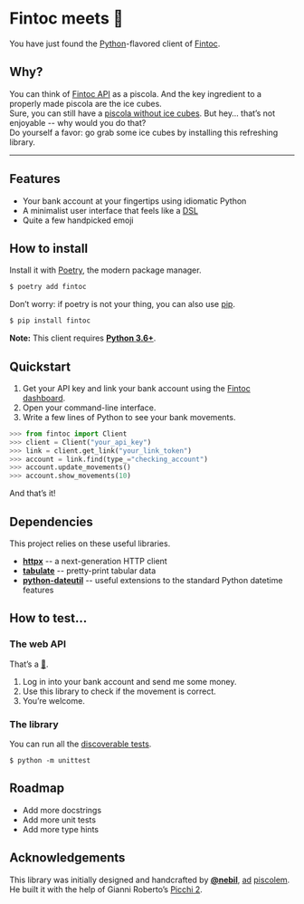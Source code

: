 
# Fintoc meets :snake:

You have just found the [Python](https://www.python.org/)-flavored client of [Fintoc](https://fintoc.com/).

## Why?

You can think of [Fintoc API](https://fintoc.com/docs) as a piscola.
And the key ingredient to a properly made piscola are the ice cubes.  
Sure, you can still have a [piscola without ice cubes](https://curl.haxx.se/).
But hey… that’s not enjoyable -- why would you do that?  
Do yourself a favor: go grab some ice cubes by installing this refreshing library.

---

## Features

- Your bank account at your fingertips using idiomatic Python
- A minimalist user interface that feels like a [DSL](https://en.wikipedia.org/wiki/Domain-specific_language)
- Quite a few handpicked emoji

## How to install

Install it with [Poetry](https://python-poetry.org/), the modern package manager.

```sh
$ poetry add fintoc
```

Don’t worry: if poetry is not your thing, you can also use [pip](https://pip.pypa.io/en/stable/).

```sh
$ pip install fintoc
```

**Note:** This client requires [**Python 3.6+**](https://docs.python.org/3/whatsnew/3.6.html).

## Quickstart

1. Get your API key and link your bank account using the [Fintoc dashboard](https://app.fintoc.com/login).
2. Open your command-line interface.
3. Write a few lines of Python to see your bank movements.

```python
>>> from fintoc import Client
>>> client = Client("your_api_key")
>>> link = client.get_link("your_link_token")
>>> account = link.find(type_="checking_account")
>>> account.update_movements()
>>> account.show_movements(10)
```

And that’s it!

## Dependencies

This project relies on these useful libraries.

- [**httpx**](https://github.com/encode/httpx) -- a next-generation HTTP client
- [**tabulate**](https://github.com/astanin/python-tabulate) -- pretty-print tabular data
- [**python-dateutil**](https://github.com/dateutil/dateutil) -- useful extensions to the standard Python datetime features

## How to test…

### The web API

That’s a [🍰](https://en.wiktionary.org/wiki/piece_of_cake).

1. Log in into your bank account and send me some money.
2. Use this library to check if the movement is correct.
3. You’re welcome.

### The library

You can run all the [discoverable tests](https://docs.python.org/3/library/unittest.html#test-discovery).

`$ python -m unittest`

## Roadmap

- Add more docstrings
- Add more unit tests
- Add more type hints

## Acknowledgements

This library was initially designed and handcrafted by [**@nebil**](https://github.com/nebil),
[ad](https://en.wikipedia.org/wiki/Ad_honorem) [piscolem](https://en.wiktionary.org/wiki/piscola).  
He built it with the help of Gianni Roberto’s [Picchi 2](https://www.youtube.com/watch?v=WqjUlmkYr2g).
